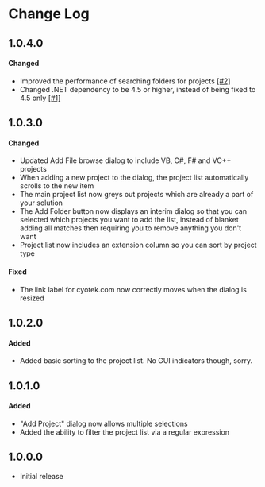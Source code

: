 Change Log
==========

1.0.4.0
-----

#### Changed
* Improved the performance of searching folders for projects [[#2]](https://github.com/cyotek/Cyotek.AddProjects/issues/2)
* Changed .NET dependency to be 4.5 or higher, instead of being fixed to 4.5 only [[#1]](https://github.com/cyotek/Cyotek.AddProjects/issues/1)

1.0.3.0
-------

#### Changed
* Updated Add File browse dialog to include VB, C#, F# and VC++ projects
* When adding a new project to the dialog, the project list automatically scrolls to the new item
* The main project list now greys out projects which are already a part of your solution
* The Add Folder button now displays an interim dialog so that you can selected which projects you want to add the list, instead of blanket adding all matches then requiring you to remove anything you don't want
* Project list now includes an extension column so you can sort by project type

#### Fixed
* The link label for cyotek.com now correctly moves when the dialog is resized

1.0.2.0
-------

#### Added
* Added basic sorting to the project list. No GUI indicators though, sorry.

1.0.1.0
-------

#### Added
* "Add Project" dialog now allows multiple selections
* Added the ability to filter the project list via a regular expression

1.0.0.0
-------
* Initial release

